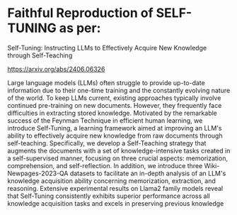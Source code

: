 # Faithful Reproduction of SELF-TUNING as per:

Self-Tuning: Instructing LLMs to Effectively Acquire New Knowledge through Self-Teaching

https://arxiv.org/abs/2406.06326

Large language models (LLMs) often struggle to provide up-to-date information due to their one-time training and the constantly evolving nature of the world. To keep LLMs current, existing approaches typically involve continued pre-training on new documents. However, they frequently face difficulties in extracting stored knowledge. Motivated by the remarkable success of the Feynman Technique in efficient human learning, we introduce Self-Tuning, a learning framework aimed at improving an LLM's ability to effectively acquire new knowledge from raw documents through self-teaching. Specifically, we develop a Self-Teaching strategy that augments the documents with a set of knowledge-intensive tasks created in a self-supervised manner, focusing on three crucial aspects: memorization, comprehension, and self-reflection. In addition, we introduce three Wiki-Newpages-2023-QA datasets to facilitate an in-depth analysis of an LLM's knowledge acquisition ability concerning memorization, extraction, and reasoning. Extensive experimental results on Llama2 family models reveal that Self-Tuning consistently exhibits superior performance across all knowledge acquisition tasks and excels in preserving previous knowledge

